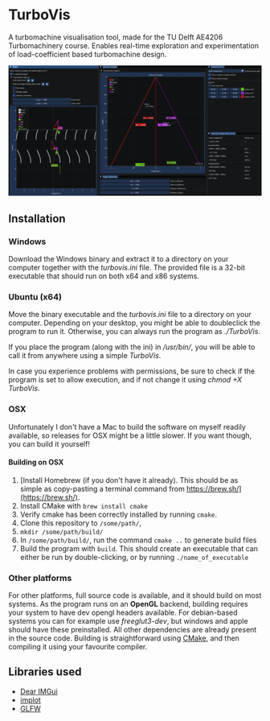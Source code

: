 # TurboVis
A turbomachine visualisation tool, made for the TU Delft AE4206 Turbomachinery course.
Enables real-time exploration and experimentation of load-coefficient based turbomachine design.

![Screenshot of TurboVis](screenshot.png)

## Installation
### Windows
Download the Windows binary and extract it to a directory on your computer together with the *turbovis.ini* file.
The provided file is a 32-bit executable that should run on both x64 and x86 systems.

### Ubuntu (x64)
Move the binary executable and the *turbovis.ini* file to a directory on your computer. Depending on your desktop, you might be able to doubleclick the program to run it. Otherwise, you can always run the program as *./TurboVis*.

If you place the program (along with the ini) in */usr/bin/*, you will be able to call it from anywhere using a simple *TurboVis*.

In case you experience problems with permissions, be sure to check if the program is set to allow execution, and if not change it using *chmod +X TurboVis*.

### OSX
Unfortunately I don't have a Mac to build the software on myself readily available, so releases for OSX might be a little slower. If you want though, you can build it yourself!
#### Building on OSX
1. [Install Homebrew (if you don't have it already). This should be as simple as copy-pasting a terminal command from https://brew.sh/](https://brew.sh/).
2. Install CMake with `brew install cmake`
3. Verify cmake has been correctly installed by running `cmake`.
4. Clone this repository to `/some/path/`, 
5. `mkdir /some/path/build/`
6. In `/some/path/build/`, run the command `cmake ..` to generate build files
7. Build the program with `build`. This should create an executable that can either be run by double-clicking, or by running `./name_of_executable`



### Other platforms
For other platforms, full source code is available, and it should build on most systems.
As the program runs on an **OpenGL** backend, building requires your system to have dev opengl headers available. For debian-based systems you can for example use *freeglut3-dev*, but windows and apple should have these preinstalled. All other dependencies are already present in the source code.
Building is straightforward using [CMake](https://cmake.org/), and then compiling it using your favourite compiler.

## Libraries used

* [Dear IMGui](https://github.com/ocornut/imgui)
* [implot](https://github.com/epezent/implot)
* [GLFW](https://www.glfw.org/)
